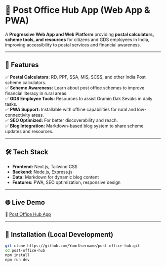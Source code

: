 # 📮 Post Office Hub App (Web App & PWA)

A **Progressive Web App and Web Platform** providing **postal calculators, scheme tools, and resources** for citizens and GDS employees in India, improving accessibility to postal services and financial awareness.

---

## 🚀 Features

✅ **Postal Calculators:** RD, PPF, SSA, MIS, SCSS, and other India Post scheme calculators.  
✅ **Scheme Awareness:** Learn about post office schemes to improve financial literacy in rural areas.  
✅ **GDS Employee Tools:** Resources to assist Gramin Dak Sevaks in daily tasks.  
✅ **PWA Support:** Installable with offline capabilities for rural and low-connectivity areas.  
✅ **SEO Optimized:** For better discoverability and reach.  
✅ **Blog Integration:** Markdown-based blog system to share scheme updates and resources.

---

## 🛠 Tech Stack

- **Frontend:** Next.js, Tailwind CSS
- **Backend:** Node.js, Express.js
- **Data:** Markdown for dynamic blog content
- **Features:** PWA, SEO optimization, responsive design

---

## 🌐 Live Demo

🔗 [Post Office Hub App](https://www.postofficehub.in/)

---

## 🚧 Installation (Local Development)

```bash
git clone https://github.com/YourUsername/post-office-hub.git
cd post-office-hub
npm install
npm run dev
